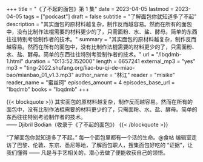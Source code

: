 +++
title = "《了不起的面包》第 1 集"
date = 2023-04-05
lastmod = 2023-04-05
tags = ["podcast"]
draft = false
subtitle = "了解面包你就知道多了不起"
description = "其实面包的原材料越复杂，制作反而越容易。然而在所有的面包中，没有比制作法棍需要的材料更少的了，只需面粉、水、盐、酵母。简单的东西往往特别考验制作者的技术。"
summary = "其实面包的原材料越复杂，制作反而越容易。然而在所有的面包中，没有比制作法棍需要的材料更少的了，只需面粉、水、盐、酵母。简单的东西往往特别考验制作者的技术。"
url = "/lbqdmb-1.html"
duration = "0:13:52.152000"
length = 6657241
external_mp3 = "yes"
mp3 = "ting-2022.shufang.org/liao-bu-qi-de-miao-bao/mianbao_01_v1.3.mp3"
author_name = "林江"
reader = "misike"
reader_name = "蜜丝珂"
episodes_amount = 4
episodes_base_url = "lbqdmb"
books = "lbqdmb"
+++

{{< blockquote >}}
其实面包的原材料越复杂，制作反而越容易。然而在所有的面包中，没有比制作法棍需要的材料更少的了，只需面粉、水、盐、酵母。简单的东西往往特别考验制作者的技术。  
—— Djibril Bodian（收录于《了不起的面包》）
{{< /blockquote >}}

“了解面包你就知道多了不起。” 每一个面包里都有一个活的生命。@食帖 编辑室走访了巴黎、伦敦、东京、悉尼等地，了解面包职人，搜集面包好吃的 “证据”，让我们懂得 —— 凡是与手艺相关的，潜心去做了便能收获自己的领悟。
